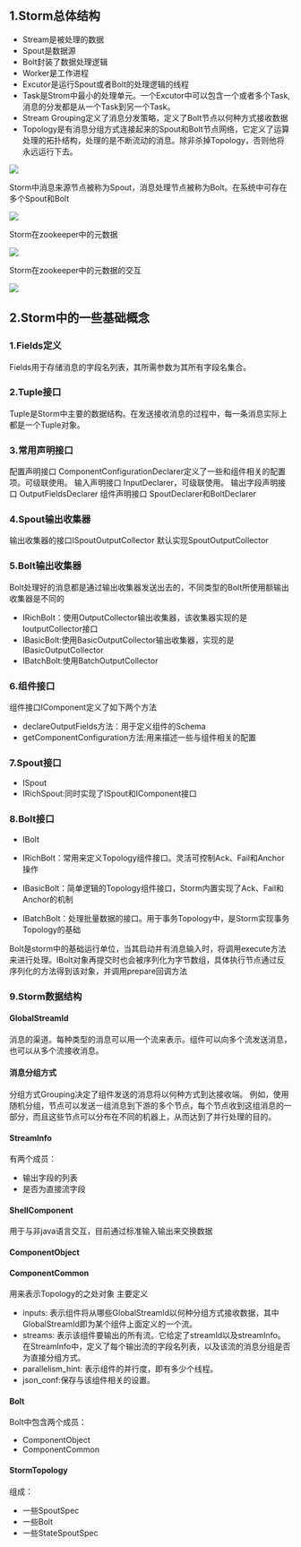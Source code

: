 ## 1.Storm总体结构

* Stream是被处理的数据
* Spout是数据源
* Bolt封装了数据处理逻辑
* Worker是工作进程
* Excutor是运行Spout或者Bolt的处理逻辑的线程
* Task是Strom中最小的处理单元。一个Excutor中可以包含一个或者多个Task,消息的分发都是从一个Task到另一个Task。
* Stream Grouping定义了消息分发策略，定义了Bolt节点以何种方式接收数据
* Topology是有消息分组方式连接起来的Spout和Bolt节点网络，它定义了运算处理的拓扑结构，处理的是不断流动的消息。除非杀掉Topology，否则他将永远运行下去。

![](http://7xawio.com1.z0.glb.clouddn.com/storm_structure.png)

Storm中消息来源节点被称为Spout，消息处理节点被称为Bolt。在系统中可存在多个Spout和Bolt

![](http://7xawio.com1.z0.glb.clouddn.com/storm_spout_bolt.png)

Storm在zookeeper中的元数据

![](http://7xawio.com1.z0.glb.clouddn.com/storm_metadata.png)

Storm在zookeeper中的元数据的交互

![](http://7xawio.com1.z0.glb.clouddn.com/storm_metadata_use.png)

## 2.Storm中的一些基础概念

### 1.Fields定义
Fields用于存储消息的字段名列表，其所需参数为其所有字段名集合。

### 2.Tuple接口
Tuple是Storm中主要的数据结构。在发送接收消息的过程中，每一条消息实际上都是一个Tuple对象。

### 3.常用声明接口
配置声明接口
ComponentConfigurationDeclarer定义了一些和组件相关的配置项。可级联使用。
输入声明接口
InputDeclarer，可级联使用。
输出字段声明接口
OutputFieldsDeclarer
组件声明接口
SpoutDeclarer和BoltDeclarer

### 4.Spout输出收集器
输出收集器的接口ISpoutOutputCollector
默认实现SpoutOutputCollector

### 5.Bolt输出收集器
Bolt处理好的消息都是通过输出收集器发送出去的，不同类型的Bolt所使用额输出收集器是不同的

* IRichBolt：使用OutputCollector输出收集器，该收集器实现的是IoutputCollector接口
* IBasicBolt:使用BasicOutputCollector输出收集器，实现的是IBasicOutputCollector
* IBatchBolt:使用BatchOutputCollector

### 6.组件接口
组件接口IComponent定义了如下两个方法
* declareOutputFields方法：用于定义组件的Schema
* getComponentConfiguration方法:用来描述一些与组件相关的配置

### 7.Spout接口
* ISpout
* IRichSpout:同时实现了ISpout和IComponent接口

### 8.Bolt接口
* IBolt
* IRichBolt：常用来定义Topology组件接口。灵活可控制Ack、Fail和Anchor操作
* IBasicBolt：简单逻辑的Topology组件接口，Storm内置实现了Ack、Fail和Anchor的机制

* IBatchBolt：处理批量数据的接口。用于事务Topology中，是Storm实现事务Topology的基础

Bolt是storm中的基础运行单位，当其启动并有消息输入时，将调用execute方法来进行处理。IBolt对象再提交时也会被序列化为字节数组，具体执行节点通过反序列化的方法得到该对象，并调用prepare回调方法

### 9.Storm数据结构

#### GlobalStreamId
消息的渠道。每种类型的消息可以用一个流来表示。组件可以向多个流发送消息，也可以从多个流接收消息。

#### 消息分组方式
分组方式Grouping决定了组件发送的消息将以何种方式到达接收端。
例如，使用随机分组，节点可以发送一组消息到下游的多个节点，每个节点收到这组消息的一部分，而且这些节点可以分布在不同的机器上，从而达到了并行处理的目的。

#### StreamInfo
有两个成员：

* 输出字段的列表
* 是否为直接流字段

#### ShellComponent
用于与非java语言交互，目前通过标准输入输出来交换数据

#### ComponentObject

#### ComponentCommon
用来表示Topology的之处对象
主要定义
* inputs: 表示组件将从哪些GlobalStreamId以何种分组方式接收数据，其中GlobalStreamId即为某个组件上面定义的一个流。
* streams: 表示该组件要输出的所有流。它给定了streamId以及streamInfo。在StreamInfo中，定义了每个输出流的字段名列表，以及该流的消息分组是否为直接分组方式。
* parallelism_hint: 表示组件的并行度，即有多少个线程。
* json_conf:保存与该组件相关的设置。

#### Bolt
Bolt中包含两个成员：
* ComponentObject
* ComponentCommon

#### StormTopology
组成：
* 一些SpoutSpec
* 一些Bolt
* 一些StateSpoutSpec






